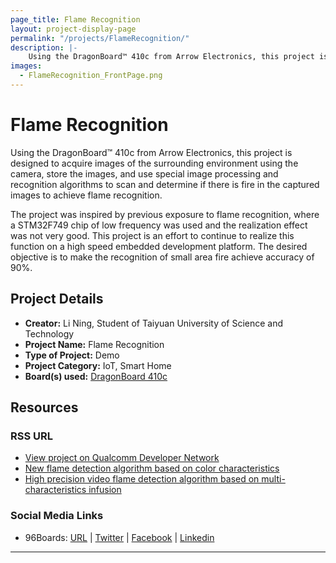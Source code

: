 ```yaml
---
page_title: Flame Recognition
layout: project-display-page
permalink: "/projects/FlameRecognition/"
description: |-
    Using the DragonBoard™ 410c from Arrow Electronics, this project is designed to acquire images of the surrounding environment using the camera, store the images, and use special image processing and recognition algorithms to scan and determine if there is fire in the captured images to achieve flame recognition.
images:
  - FlameRecognition_FrontPage.png
---
```

# Flame Recognition

Using the DragonBoard™ 410c from Arrow Electronics, this project is designed to acquire images of the surrounding environment using the camera, store the
images, and use special image processing and recognition algorithms to scan and determine if there is fire in the captured images to achieve flame recognition.

The project was inspired by previous exposure to flame recognition, where a STM32F749 chip of low frequency was used and the realization effect was not very
good. This project is an effort to continue to realize this function on a high speed embedded development platform. The desired objective is to make the
recognition of small area fire achieve accuracy of 90%.

## Project Details

- **Creator:** Li Ning, Student of Taiyuan University of Science and Technology
- **Project Name:** Flame Recognition
- **Type of Project:** Demo
- **Project Category:** IoT, Smart Home
- **Board(s) used:** [DragonBoard 410c](http://www._96boards.org/product/dragonboard410c/)

## Resources

### RSS URL

- [View project on Qualcomm Developer Network]()
- [New flame detection algorithm based on color characteristics](http://xuebao.jlu.edu.cn/gxb/CN/Y2014/V44/I6/1787)
- [High precision video flame detection algorithm based on multi-characteristics infusion](http://xuebao.jlu.edu.cn/gxb/CN/abstract/abstract10105.shtml)

### Social Media Links

- 96Boards: [URL](http://www._96boards.org/) &#124; [Twitter](https://twitter.com/96boards) &#124; [Facebook](https://www.facebook.com/96Boards) &#124; [Linkedin](https://www.linkedin.com/showcase/6637095/)


***
